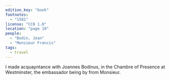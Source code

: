```yaml
---
edition_key: "book"
footnotes:
  - "1581"
license: "CC0 1.0"
location: "page 10"
people:
  - "Bodin, Jean"
  - "Monsieur Francis"
tags:
  - travel
---
```

I made acquayntance with
Joannes Bodinus, in the Chambre of Presence at Westminster,
the embassador being by from Monsieur.
